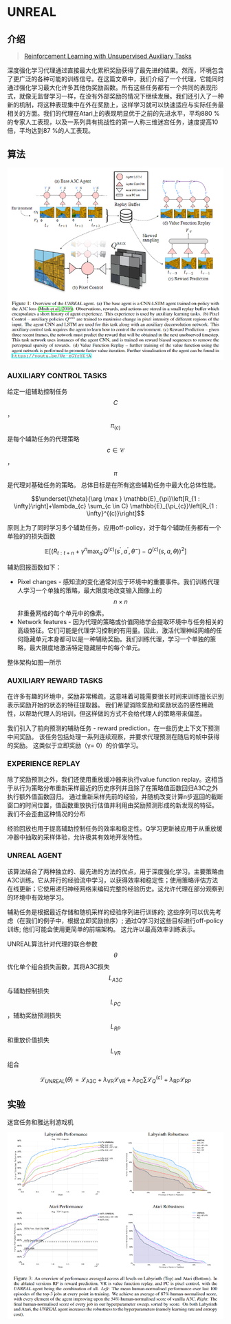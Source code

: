 # UNREAL

## 介绍

> [Reinforcement Learning with Unsupervised Auxiliary Tasks](https://arxiv.org/pdf/1611.05397)

深度强化学习代理通过直接最大化累积奖励获得了最先进的结果。然而，环境包含了更广泛的各种可能的训练信号。在这篇文章中，我们介绍了一个代理，它能同时通过强化学习最大化许多其他伪奖励函数。所有这些任务都有一个共同的表现形式，就像无监督学习一样，在没有外部奖励的情况下继续发展。我们还引入了一种新的机制，将这种表现集中在外在奖励上，这样学习就可以快速适应与实际任务最相关的方面。我们的代理在Atari上的表现明显优于之前的先进水平，平均880 %的专家人工表现，以及一系列具有挑战性的第一人称三维迷宫任务，速度提高10倍，平均达到87 %的人工表现。

## 算法

![](../../.gitbook/assets/image%20%2824%29.png)

### AUXILIARY CONTROL TASKS

给定一组辅助控制任务 $$C$$ ， $$π_(c)$$ 是每个辅助任务的代理策略 $$c \in \mathcal{C}$$ ， $$π$$ 是代理对基础任务的策略。 总体目标是在所有这些辅助任务中最大化总体性能。

$$\underset{\theta}{\arg \max } \mathbb{E}_{\pi}\left[R_{1 : \infty}\right]+\lambda_{c} \sum_{c \in C} \mathbb{E}_{\pi_{c}}\left[R_{1 : \infty}^{(c)}\right]$$ 

原则上为了同时学习多个辅助任务，应用off-policy，对于每个辅助任务都有一个单独的的损失函数

$$\mathbb{E}\left[\left(R_{t : t+n}+\gamma^{n} \max _{a^{\prime}} Q^{(c)}\left(s^{\prime}, a^{\prime}, \theta^{-}\right)-Q^{(c)}(s, a, \theta)\right)^{2}\right]$$

辅助回报函数如下：

* Pixel changes - 感知流的变化通常对应于环境中的重要事件。我们训练代理人学习一个单独的策略，最大限度地改变输入图像上的 $$n \times n$$ 非重叠网格的每个单元中的像素。
* Network features - 因为代理的策略或价值网络学会提取环境中与任务相关的高级特征。它们可能是代理学习控制的有用量。因此，激活代理神经网络的任何隐藏单元本身都可以是一种辅助奖励。我们训练代理，学习一个单独的策略，最大限度地激活特定隐藏层中的每个单元。

整体架构如图一所示

### AUXILIARY REWARD TASKS

在许多有趣的环境中，奖励非常稀疏，这意味着可能需要很长时间来训练擅长识别表示奖励开始的状态的特征提取器。 我们希望消除奖励和奖励状态的感性稀疏性，以帮助代理人的培训，但这样做的方式不会给代理人的策略带来偏差。

我们引入了前向预测的辅助任务 - reward prediction，在一些历史上下文下预测中间奖励。 该任务包括处理一系列连续观察，并要求代理预测在随后的帧中获得的奖励。 这类似于立即奖励（γ= 0）的价值学习。

### EXPERIENCE REPLAY

除了奖励预测之外，我们还使用重放缓冲器来执行value function replay。这相当于从行为策略分布重新采样最近的历史序列并且除了在策略值函数回归A3C之外执行额外值函数回归。 通过重新采样先前的经验，并随机改变计算n步返回的截断窗口的时间位置，值函数重放执行估值并利用由奖励预测形成的新发现的特征。 我们不会歪曲这种情况的分布

经验回放也用于提高辅助控制任务的效率和稳定性。Q学习更新被应用于从重放缓冲器中抽取的采样体验，允许极其有效地开发特性。

### UNREAL AGENT

该算法结合了两种独立的、最先进的方法的优点，用于深度强化学习。主要策略由A3C训练。它从并行的经验流中学习，以获得效率和稳定性；使用策略评估方法在线更新；它使用递归神经网络来编码完整的经验历史。这允许代理在部分观察到的环境中有效地学习。

辅助任务是根据最近存储和随机采样的经验序列进行训练的; 这些序列可以优先考虑（在我们的例子中，根据立即奖励排序）; 通过Q学习对这些目标进行off-policy训练; 他们可能会使用更简单的前端架构。 这允许以最高效率训练表示。

UNREAL算法针对代理的联合参数 $$θ$$ 优化单个组合损失函数，其将A3C损失 $$L_{A3C}$$ 与辅助控制损失 $$L_{PC}$$ ，辅助奖励预测损失 $$L_{RP}$$ 和重放价值损失 $$L_{VR}$$ 组合

$$\mathcal{L}_{U N R E A L}(\theta)=\mathcal{L}_{\mathrm{A} 3 \mathrm{C}}+\lambda_{\mathrm{VR}} \mathcal{L}_{\mathrm{VR}}+\lambda_{\mathrm{PC}} \sum \mathcal{L}_{Q}^{(c)}+\lambda_{\mathrm{RP}} \mathcal{L}_{\mathrm{RP}}$$ 

## 实验

迷宫任务和雅达利游戏机

![](../../.gitbook/assets/image%20%2834%29.png)


